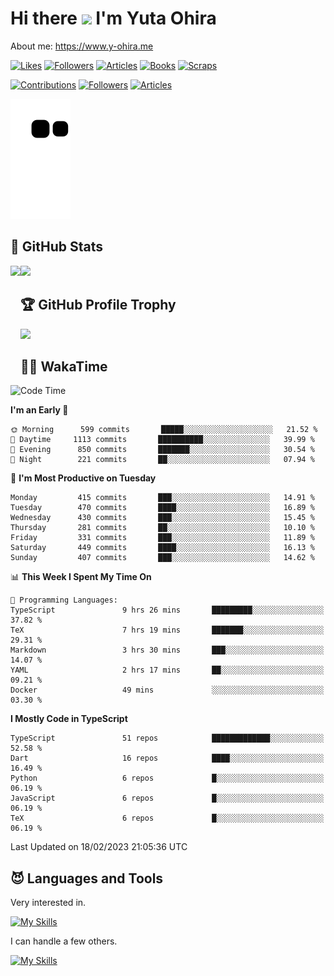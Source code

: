 # Hi there <img width="35" src="https://user-images.githubusercontent.com/50891407/148686885-0fefeb76-4cf6-473a-9e3e-889ce5513450.gif" /> I'm Yuta Ohira

About me: https://www.y-ohira.me

[![Likes](https://badgen.org/img/zenn/alesion/likes?style=for-the-badge)](https://zenn.dev/alesion)
[![Followers](https://badgen.org/img/zenn/alesion/followers?style=for-the-badge)](https://zenn.dev/alesion)
[![Articles](https://badgen.org/img/zenn/alesion/articles?style=for-the-badge)](https://zenn.dev/alesion)
[![Books](https://badgen.org/img/zenn/alesion/books?style=for-the-badge)](https://zenn.dev/alesion?tab=books)
[![Scraps](https://badgen.org/img/zenn/alesion/scraps?style=for-the-badge)](https://zenn.dev/alesion?tab=scraps)

[![Contributions](https://badgen.org/img/qiita/alesion30/contributions?style=for-the-badge)](https://qiita.com/alesion30)
[![Followers](https://badgen.org/img/qiita/alesion30/followers?style=for-the-badge)](https://qiita.com/alesion30)
[![Articles](https://badgen.org/img/qiita/alesion30/articles?style=for-the-badge)](https://qiita.com/alesion30)

<!-- <p align="left"> -->
  <!-- GitHub -->
<!--   <a href="https://github.com/alesion30/alesion30/">
    <img src="https://komarev.com/ghpvc/?username=alesion30" alt="alesion30" />
  </a>
  <a href="https://github.com/alesion30">
    <img height="20" src="https://img.shields.io/github/followers/alesion30?label=follow&logo=github&style=flat" />
  </a> -->
  <!-- Zenn -->
<!--   <a href="https://zenn.dev/alesion">
    <img src="https://zenn.badge.nikaera.com/s/alesion/likes?style=flat" alt="alesion likes" />
  </a>
  <a href="https://zenn.dev/alesion/articles">
    <img src="https://zenn.badge.nikaera.com/s/alesion/articles?style=flat" alt="alesion articles" />
  </a>
  <a href="https://zenn.dev/alesion/followers">
    <img src="https://zenn.badge.nikaera.com/s/alesion/followers?style=flat" alt="alesion followers" />
  </a>
  <a href="https://zenn.dev/alesion/books">
    <img src="https://zenn.badge.nikaera.com/s/alesion/books?style=flat" alt="alesion books" />
  </a>
  <a href="https://zenn.dev/alesion/scraps">
    <img src="https://zenn.badge.nikaera.com/s/alesion/scraps?style=flat" alt="alesion scraps" />
  </a> -->
  <!-- qiita -->
<!--   <a href="http://qiita.com/Alesion30">
    <img height="20" src="https://qiita-badge.apiapi.app/s/Alesion30/posts.svg" />
  </a>
    <img height="20" src="https://qiita-badge.apiapi.app/s/Alesion30/contributions.svg" />
  </a> -->
<!-- </p> -->


<!-- ## 🐍 Contribution -->

<img src="https://github.com/Alesion30/Alesion30/blob/output/github-contribution-grid-snake.svg" alt="GitHub Snake dark" />


## 💎 GitHub Stats

<div>
  <img height="170" align="left" src="https://github-readme-stats.vercel.app/api?username=Alesion30&count_private=true&show_icons=true&title_color=81A1C1&text_color=ECEFF4&bg_color=2E3440&icon_color=D8DEE9&border_radius=10" />
  <img height="170" src="https://github-readme-stats.vercel.app/api/top-langs/?username=Alesion30&langs_count=8&layout=compact&title_color=81A1C1&text_color=ECEFF4&bg_color=2E3440&icon_color=D8DEE9&border_radius=10" />
</div>


## 🏆 GitHub Profile Trophy

<img width="800" src="https://github-profile-trophy.vercel.app/?username=Alesion30&theme=nord&no-frame=true"/>


## 🧑‍💻 WakaTime

<!--START_SECTION:waka-->
![Code Time](http://img.shields.io/badge/Code%20Time-1%2C809%20hrs%2053%20mins-blue)

**I'm an Early 🐤** 

```text
🌞 Morning      599 commits       █████░░░░░░░░░░░░░░░░░░░░   21.52 % 
🌆 Daytime     1113 commits       ██████████░░░░░░░░░░░░░░░   39.99 % 
🌃 Evening      850 commits       ███████░░░░░░░░░░░░░░░░░░   30.54 % 
🌙 Night        221 commits       ██░░░░░░░░░░░░░░░░░░░░░░░   07.94 % 

```
📅 **I'm Most Productive on Tuesday** 

```text
Monday         415 commits       ███░░░░░░░░░░░░░░░░░░░░░░   14.91 % 
Tuesday        470 commits       ████░░░░░░░░░░░░░░░░░░░░░   16.89 % 
Wednesday      430 commits       ███░░░░░░░░░░░░░░░░░░░░░░   15.45 % 
Thursday       281 commits       ██░░░░░░░░░░░░░░░░░░░░░░░   10.10 % 
Friday         331 commits       ███░░░░░░░░░░░░░░░░░░░░░░   11.89 % 
Saturday       449 commits       ████░░░░░░░░░░░░░░░░░░░░░   16.13 % 
Sunday         407 commits       ███░░░░░░░░░░░░░░░░░░░░░░   14.62 % 

```


📊 **This Week I Spent My Time On** 

```text
💬 Programming Languages: 
TypeScript               9 hrs 26 mins       █████████░░░░░░░░░░░░░░░░   37.82 % 
TeX                      7 hrs 19 mins       ███████░░░░░░░░░░░░░░░░░░   29.31 % 
Markdown                 3 hrs 30 mins       ███░░░░░░░░░░░░░░░░░░░░░░   14.07 % 
YAML                     2 hrs 17 mins       ██░░░░░░░░░░░░░░░░░░░░░░░   09.21 % 
Docker                   49 mins             ░░░░░░░░░░░░░░░░░░░░░░░░░   03.30 % 

```

**I Mostly Code in TypeScript** 

```text
TypeScript               51 repos            █████████████░░░░░░░░░░░░   52.58 % 
Dart                     16 repos            ████░░░░░░░░░░░░░░░░░░░░░   16.49 % 
Python                   6 repos             █░░░░░░░░░░░░░░░░░░░░░░░░   06.19 % 
JavaScript               6 repos             █░░░░░░░░░░░░░░░░░░░░░░░░   06.19 % 
TeX                      6 repos             █░░░░░░░░░░░░░░░░░░░░░░░░   06.19 % 

```



 Last Updated on 18/02/2023 21:05:36 UTC
<!--END_SECTION:waka-->


## 😈 Languages and Tools

Very interested in.

[![My Skills](https://skillicons.dev/icons?i=react,nextjs,typescript,flutter,firebase)](https://skillicons.dev)

I can handle a few others.

[![My Skills](https://skillicons.dev/icons?i=javascript,vue,nuxt,redux,electron,express,nodejs,deno,dart,python,flask,php,laravel,wordpress,go,rust,html,css,sass,tailwind,bootstrap,webpack,supabase,aws,dynamodb,mysql,figma,xd,vscode,latex)](https://skillicons.dev)

